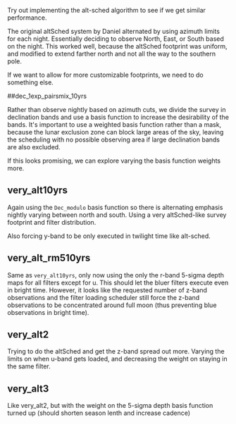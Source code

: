 
Try out implementing the alt-sched algorithm to see if we get similar performance.

The original altSched system by Daniel alternated by using azimuth limits for each night. Essentially deciding to observe North, East, or South based on the night. This worked well, because the altSched footprint was uniform, and modified to extend farther north and not all the way to the southern pole.

If we want to allow for more customizable footprints, we need to do something else. 

##dec_1exp_pairsmix_10yrs

Rather than observe nightly based on azimuth cuts, we divide the survey in declination bands and use a basis function to increase the desirability of the bands. It's important to use a weighted basis function rather than a mask, because the lunar exclusion zone can block large areas of the sky, leaving the scheduling with no possible observing area if large declination bands are also excluded.

If this looks promising, we can explore varying the basis function weights more.

## very_alt10yrs 

Again using the `Dec_modulo` basis function so there is alternating emphasis nightly varying between north and south. Using a very altSched-like survey footprint and filter distribution.

Also forcing y-band to be only executed in twilight time like alt-sched.

## very_alt_rm510yrs 

Same as `very_alt10yrs`, only now using the only the r-band 5-sigma depth maps for all filters except for u. This should let the bluer filters execute even in bright time. However, it looks like the requested number of z-band observations and the filter loading scheduler still force the z-band observations to be concentrated around full moon (thus preventing blue observations in bright time).

## very_alt2

Trying to do the altSched and get the z-band spread out more. Varying the limits on when u-band gets loaded, and decreasing the weight on staying in the same filter.

## very_alt3

Like very_alt2, but with the weight on the 5-sigma depth basis function turned up (should shorten season lenth and increase cadence)

